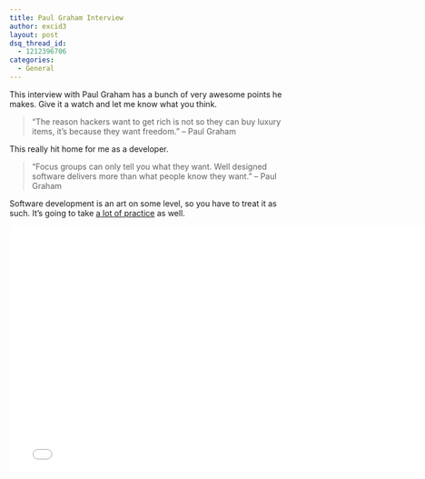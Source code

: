 ```yaml
---
title: Paul Graham Interview
author: excid3
layout: post
dsq_thread_id:
  - 1212396706
categories:
  - General
---
```

This interview with Paul Graham has a bunch of very awesome points he makes. Give it a watch and let me know what you think.

> “The reason hackers want to get rich is not so they can buy luxury items, it’s because they want freedom.” – Paul Graham

This really hit home for me as a developer.

> “Focus groups can only tell you what they want. Well designed software delivers more than what people know they want.” – Paul Graham

Software development is an art on some level, so you have to treat it as such. It’s going to take [a lot of practice][1] as well.

   [1]: http://excid3.com/blog/practice-like-an-athlete/

<iframe width="770" height="433" src="//www.youtube.com/embed/BDA0t49AaZ4?rel=0" frameborder="0" allowfullscreen></iframe>

